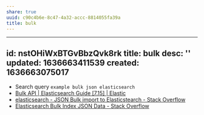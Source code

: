 ```yaml
---
share: true
uuid: c90c4b6e-8c47-4a32-accc-8814055fa39a
title: bulk
---
```

---
id: nstOHiWxBTGvBbzQvk8rk
title: bulk
desc: ''
updated: 1636663411539
created: 1636663075017
---

* Search query `example bulk json elasticsearch`
* [Bulk API | Elasticsearch Guide [7.15] | Elastic](https://www.elastic.co/guide/en/elasticsearch/reference/current/docs-bulk.html)
* [elasticsearch - JSON Bulk import to Elasticstearch - Stack Overflow](https://stackoverflow.com/questions/23798433/json-bulk-import-to-elasticstearch)
* [Elasticsearch Bulk Index JSON Data - Stack Overflow](https://stackoverflow.com/questions/33340153/elasticsearch-bulk-index-json-data)
